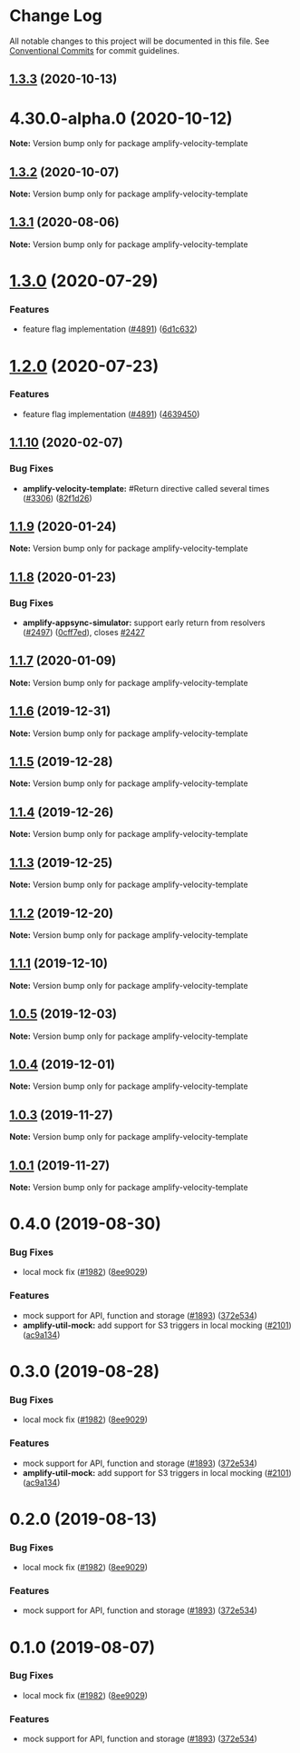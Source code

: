# Change Log

All notable changes to this project will be documented in this file.
See [Conventional Commits](https://conventionalcommits.org) for commit guidelines.

## [1.3.3](https://github.com/aws-amplify/amplify-cli/compare/amplify-velocity-template@1.3.2...amplify-velocity-template@1.3.3) (2020-10-13)



# 4.30.0-alpha.0 (2020-10-12)

**Note:** Version bump only for package amplify-velocity-template





## [1.3.2](https://github.com/aws-amplify/amplify-cli/compare/amplify-velocity-template@1.3.1...amplify-velocity-template@1.3.2) (2020-10-07)

**Note:** Version bump only for package amplify-velocity-template





## [1.3.1](https://github.com/aws-amplify/amplify-cli/compare/amplify-velocity-template@1.3.0...amplify-velocity-template@1.3.1) (2020-08-06)

**Note:** Version bump only for package amplify-velocity-template





# [1.3.0](https://github.com/aws-amplify/amplify-cli/compare/amplify-velocity-template@1.1.10...amplify-velocity-template@1.3.0) (2020-07-29)


### Features

* feature flag implementation ([#4891](https://github.com/aws-amplify/amplify-cli/issues/4891)) ([6d1c632](https://github.com/aws-amplify/amplify-cli/commit/6d1c632952a49cb56670c11c9cb0c3620d0eb332))





# [1.2.0](https://github.com/aws-amplify/amplify-cli/compare/amplify-velocity-template@1.1.10...amplify-velocity-template@1.2.0) (2020-07-23)


### Features

* feature flag implementation ([#4891](https://github.com/aws-amplify/amplify-cli/issues/4891)) ([4639450](https://github.com/aws-amplify/amplify-cli/commit/463945029cfe861f74986d9a8b9af6b827d2063d))





## [1.1.10](https://github.com/aws-amplify/amplify-cli/compare/amplify-velocity-template@1.1.9...amplify-velocity-template@1.1.10) (2020-02-07)


### Bug Fixes

* **amplify-velocity-template:** #Return directive called several times ([#3306](https://github.com/aws-amplify/amplify-cli/issues/3306)) ([82f1d26](https://github.com/aws-amplify/amplify-cli/commit/82f1d26aa12306bdb7d6fe635fd37b3ac7180d19))





## [1.1.9](https://github.com/aws-amplify/amplify-cli/compare/amplify-velocity-template@1.1.8...amplify-velocity-template@1.1.9) (2020-01-24)

**Note:** Version bump only for package amplify-velocity-template





## [1.1.8](https://github.com/aws-amplify/amplify-cli/compare/amplify-velocity-template@0.22.0...amplify-velocity-template@1.1.8) (2020-01-23)

### Bug Fixes

- **amplify-appsync-simulator:** support early return from resolvers ([#2497](https://github.com/aws-amplify/amplify-cli/issues/2497)) ([0cff7ed](https://github.com/aws-amplify/amplify-cli/commit/0cff7ed09bfaf797baad2acd1c0a6d013cb717e8)), closes [#2427](https://github.com/aws-amplify/amplify-cli/issues/2427)

## [1.1.7](https://github.com/aws-amplify/amplify-cli/compare/amplify-velocity-template@0.22.0...amplify-velocity-template@1.1.7) (2020-01-09)

**Note:** Version bump only for package amplify-velocity-template

## [1.1.6](https://github.com/aws-amplify/amplify-cli/compare/amplify-velocity-template@0.22.0...amplify-velocity-template@1.1.6) (2019-12-31)

**Note:** Version bump only for package amplify-velocity-template

## [1.1.5](https://github.com/aws-amplify/amplify-cli/compare/amplify-velocity-template@0.22.0...amplify-velocity-template@1.1.5) (2019-12-28)

**Note:** Version bump only for package amplify-velocity-template

## [1.1.4](https://github.com/aws-amplify/amplify-cli/compare/amplify-velocity-template@0.22.0...amplify-velocity-template@1.1.4) (2019-12-26)

**Note:** Version bump only for package amplify-velocity-template

## [1.1.3](https://github.com/aws-amplify/amplify-cli/compare/amplify-velocity-template@0.22.0...amplify-velocity-template@1.1.3) (2019-12-25)

**Note:** Version bump only for package amplify-velocity-template

## [1.1.2](https://github.com/aws-amplify/amplify-cli/compare/amplify-velocity-template@0.22.0...amplify-velocity-template@1.1.2) (2019-12-20)

**Note:** Version bump only for package amplify-velocity-template

## [1.1.1](https://github.com/aws-amplify/amplify-cli/compare/amplify-velocity-template@0.22.0...amplify-velocity-template@1.1.1) (2019-12-10)

**Note:** Version bump only for package amplify-velocity-template

## [1.0.5](https://github.com/aws-amplify/amplify-cli/compare/amplify-velocity-template@0.22.0...amplify-velocity-template@1.0.5) (2019-12-03)

**Note:** Version bump only for package amplify-velocity-template

## [1.0.4](https://github.com/aws-amplify/amplify-cli/compare/amplify-velocity-template@0.22.0...amplify-velocity-template@1.0.4) (2019-12-01)

**Note:** Version bump only for package amplify-velocity-template

## [1.0.3](https://github.com/aws-amplify/amplify-cli/compare/amplify-velocity-template@0.22.0...amplify-velocity-template@1.0.3) (2019-11-27)

**Note:** Version bump only for package amplify-velocity-template

## [1.0.1](https://github.com/aws-amplify/amplify-cli/compare/amplify-velocity-template@0.22.0...amplify-velocity-template@1.0.1) (2019-11-27)

**Note:** Version bump only for package amplify-velocity-template

# 0.4.0 (2019-08-30)

### Bug Fixes

- local mock fix ([#1982](https://github.com/aws-amplify/amplify-cli/issues/1982)) ([8ee9029](https://github.com/aws-amplify/amplify-cli/commit/8ee9029))

### Features

- mock support for API, function and storage ([#1893](https://github.com/aws-amplify/amplify-cli/issues/1893)) ([372e534](https://github.com/aws-amplify/amplify-cli/commit/372e534))
- **amplify-util-mock:** add support for S3 triggers in local mocking ([#2101](https://github.com/aws-amplify/amplify-cli/issues/2101)) ([ac9a134](https://github.com/aws-amplify/amplify-cli/commit/ac9a134))

# 0.3.0 (2019-08-28)

### Bug Fixes

- local mock fix ([#1982](https://github.com/aws-amplify/amplify-cli/issues/1982)) ([8ee9029](https://github.com/aws-amplify/amplify-cli/commit/8ee9029))

### Features

- mock support for API, function and storage ([#1893](https://github.com/aws-amplify/amplify-cli/issues/1893)) ([372e534](https://github.com/aws-amplify/amplify-cli/commit/372e534))
- **amplify-util-mock:** add support for S3 triggers in local mocking ([#2101](https://github.com/aws-amplify/amplify-cli/issues/2101)) ([ac9a134](https://github.com/aws-amplify/amplify-cli/commit/ac9a134))

# 0.2.0 (2019-08-13)

### Bug Fixes

- local mock fix ([#1982](https://github.com/aws-amplify/amplify-cli/issues/1982)) ([8ee9029](https://github.com/aws-amplify/amplify-cli/commit/8ee9029))

### Features

- mock support for API, function and storage ([#1893](https://github.com/aws-amplify/amplify-cli/issues/1893)) ([372e534](https://github.com/aws-amplify/amplify-cli/commit/372e534))

# 0.1.0 (2019-08-07)

### Bug Fixes

- local mock fix ([#1982](https://github.com/aws-amplify/amplify-cli/issues/1982)) ([8ee9029](https://github.com/aws-amplify/amplify-cli/commit/8ee9029))

### Features

- mock support for API, function and storage ([#1893](https://github.com/aws-amplify/amplify-cli/issues/1893)) ([372e534](https://github.com/aws-amplify/amplify-cli/commit/372e534))
